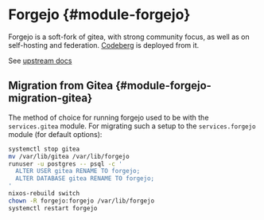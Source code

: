 # Forgejo {#module-forgejo}

Forgejo is a soft-fork of gitea, with strong community focus, as well
as on self-hosting and federation. [Codeberg](https://codeberg.org) is
deployed from it.

See [upstream docs](https://forgejo.org/docs/latest/)

## Migration from Gitea {#module-forgejo-migration-gitea}

The method of choice for running forgejo used to be with the
`services.gitea` module. For migrating such a setup to the
`services.forgejo` module (for default options):

```sh
systemctl stop gitea
mv /var/lib/gitea /var/lib/forgejo
runuser -u postgres -- psql -c '
  ALTER USER gitea RENAME TO forgejo;
  ALTER DATABASE gitea RENAME TO forgejo;
'
nixos-rebuild switch
chown -R forgejo:forgejo /var/lib/forgejo
systemctl restart forgejo
```
